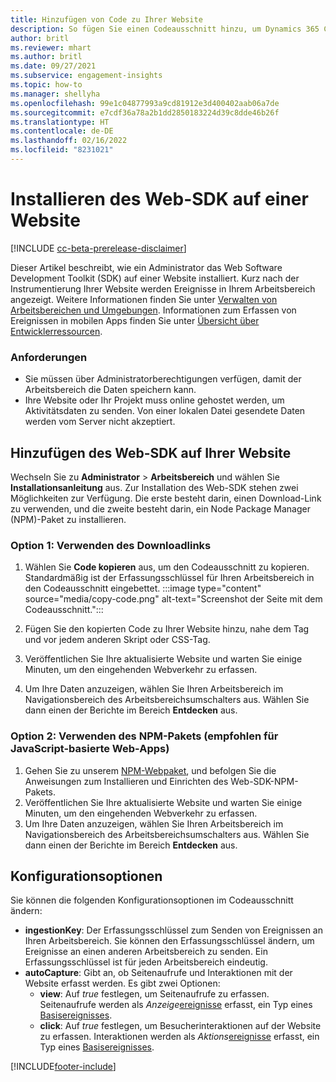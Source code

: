 ```yaml
---
title: Hinzufügen von Code zu Ihrer Website
description: So fügen Sie einen Codeausschnitt hinzu, um Dynamics 365 Customer Insights-Ereignisse auf Ihrer Website zu erfassen.
author: britl
ms.reviewer: mhart
ms.author: britl
ms.date: 09/27/2021
ms.subservice: engagement-insights
ms.topic: how-to
ms.manager: shellyha
ms.openlocfilehash: 99e1c04877993a9cd81912e3d400402aab06a7de
ms.sourcegitcommit: e7cdf36a78a2b1dd2850183224d39c8dde46b26f
ms.translationtype: HT
ms.contentlocale: de-DE
ms.lasthandoff: 02/16/2022
ms.locfileid: "8231021"
---
```

# <a name="install-the-web-sdk-on-a-website"></a>Installieren des Web-SDK auf einer Website

[!INCLUDE [cc-beta-prerelease-disclaimer](includes/cc-beta-prerelease-disclaimer.md)]

Dieser Artikel beschreibt, wie ein Administrator das Web Software Development Toolkit (SDK) auf einer Website installiert. Kurz nach der Instrumentierung Ihrer Website werden Ereignisse in Ihrem Arbeitsbereich angezeigt. Weitere Informationen finden Sie unter [Verwalten von Arbeitsbereichen und Umgebungen](manage-environments-workspaces.md). Informationen zum Erfassen von Ereignissen in mobilen Apps finden Sie unter [Übersicht über Entwicklerressourcen](developer-resources.md).


### <a name="prerequisites"></a>Anforderungen

* Sie müssen über Administratorberechtigungen verfügen, damit der Arbeitsbereich die Daten speichern kann.
* Ihre Website oder Ihr Projekt muss online gehostet werden, um Aktivitätsdaten zu senden. Von einer lokalen Datei gesendete Daten werden vom Server nicht akzeptiert.


## <a name="add-web-sdk-to-your-website"></a>Hinzufügen des Web-SDK auf Ihrer Website

Wechseln Sie zu **Administrator** > **Arbeitsbereich** und wählen Sie **Installationsanleitung** aus. Zur Installation des Web-SDK stehen zwei Möglichkeiten zur Verfügung. Die erste besteht darin, einen Download-Link zu verwenden, und die zweite besteht darin, ein Node Package Manager (NPM)-Paket zu installieren.

### <a name="option-1-using-the-download-link"></a>Option 1: Verwenden des Downloadlinks

1. Wählen Sie **Code kopieren** aus, um den Codeausschnitt zu kopieren. Standardmäßig ist der Erfassungsschlüssel für Ihren Arbeitsbereich in den Codeausschnitt eingebettet.
  :::image type="content" source="media/copy-code.png" alt-text="Screenshot der Seite mit dem Codeausschnitt.":::

1. Fügen Sie den kopierten Code zu Ihrer Website hinzu, nahe <head> dem Tag und vor jedem anderen Skript oder CSS-Tag.
1. Veröffentlichen Sie Ihre aktualisierte Website und warten Sie einige Minuten, um den eingehenden Webverkehr zu erfassen.
1. Um Ihre Daten anzuzeigen, wählen Sie Ihren Arbeitsbereich im Navigationsbereich des Arbeitsbereichsumschalters aus. Wählen Sie dann einen der Berichte im Bereich **Entdecken** aus.

### <a name="option-2-using-the-npm-package-recommended-for-javascript-based-web-apps"></a>Option 2: Verwenden des NPM-Pakets (empfohlen für JavaScript-basierte Web-Apps)

1. Gehen Sie zu unserem [NPM-Webpaket](https://www.npmjs.com/package/engagementinsights-web), und befolgen Sie die Anweisungen zum Installieren und Einrichten des Web-SDK-NPM-Pakets.
1. Veröffentlichen Sie Ihre aktualisierte Website und warten Sie einige Minuten, um den eingehenden Webverkehr zu erfassen.
1. Um Ihre Daten anzuzeigen, wählen Sie Ihren Arbeitsbereich im Navigationsbereich des Arbeitsbereichsumschalters aus. Wählen Sie dann einen der Berichte im Bereich **Entdecken** aus.

## <a name="configuration-options"></a>Konfigurationsoptionen

Sie können die folgenden Konfigurationsoptionen im Codeausschnitt ändern:

- **ingestionKey**: Der Erfassungsschlüssel zum Senden von Ereignissen an Ihren Arbeitsbereich. Sie können den Erfassungsschlüssel ändern, um Ereignisse an einen anderen Arbeitsbereich zu senden. Ein Erfassungsschlüssel ist für jeden Arbeitsbereich eindeutig.
- **autoCapture**: Gibt an, ob Seitenaufrufe und Interaktionen mit der Website erfasst werden. Es gibt zwei Optionen:
    - **view**: Auf *true* festlegen, um Seitenaufrufe zu erfassen. Seitenaufrufe werden als *Anzeige*[ereignisse](glossary.md#event) erfasst, ein Typ eines [Basisereignisses](glossary.md#base-event).
    - **click**: Auf *true* festlegen, um Besucherinteraktionen auf der Website zu erfassen. Interaktionen werden als *Aktions*[ereignisse](glossary.md#event) erfasst, ein Typ eines [Basisereignisses](glossary.md#base-event).

[!INCLUDE[footer-include](../includes/footer-banner.md)]
